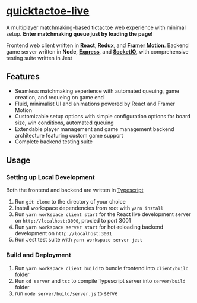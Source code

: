 # [quicktactoe-live](https://quicktactoe.herokuapp.com/)
A multiplayer matchmaking-based tictactoe web experience with minimal setup. **Enter matchmaking queue just by loading the page!**

Frontend web client written in **[React](https://reactjs.org/)**, **[Redux](https://redux.js.org/)**, and **[Framer Motion](https://www.framer.com/motion/)**. Backend game server written in **Node**, **[Express](https://expressjs.com/)**, and **[SocketIO](https://socket.io/)**, with comprehensive testing suite written in Jest

## Features
  - Seamless matchmaking experience with automated queuing, game creation, and requeing on game end
  - Fluid, minimalist UI and animations powered by React and Framer Motion
  - Customizable setup options with simple configuration options for board size, win conditions, automated queuing
  - Extendable player management and game management backend architecture featuring custom game support
  - Complete backend testing suite

## Usage
### Setting up Local Development
Both the frontend and backend are written in [Typescript](https://www.typescriptlang.org/)
  1. Run ``git clone`` to the directory of your choice
  2. Install workspace dependencies from root with ``yarn install``
  3. Run ``yarn workspace client start`` for the React live development server on ``http://localhost:3000``, proxied to port 3001
  4. Run ``yarn workspace server start`` for hot-reloading backend development on ``http://localhost:3001``
  5. Run Jest test suite with ``yarn workspace server jest``

### Build and Deployment
  1. Run ``yarn workspace client build`` to bundle frontend into ``client/build`` folder
  2. Run ``cd server`` and ``tsc`` to compile Typescript server into ``server/build`` folder
  3. run ``node server/build/server.js`` to serve 
